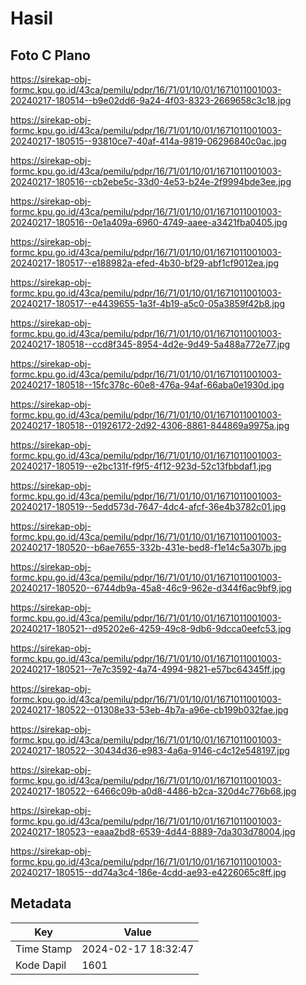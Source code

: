 # Hasil

## Foto C Plano

https://sirekap-obj-formc.kpu.go.id/43ca/pemilu/pdpr/16/71/01/10/01/1671011001003-20240217-180514--b9e02dd6-9a24-4f03-8323-2669658c3c18.jpg

https://sirekap-obj-formc.kpu.go.id/43ca/pemilu/pdpr/16/71/01/10/01/1671011001003-20240217-180515--93810ce7-40af-414a-9819-06296840c0ac.jpg

https://sirekap-obj-formc.kpu.go.id/43ca/pemilu/pdpr/16/71/01/10/01/1671011001003-20240217-180516--cb2ebe5c-33d0-4e53-b24e-2f9994bde3ee.jpg

https://sirekap-obj-formc.kpu.go.id/43ca/pemilu/pdpr/16/71/01/10/01/1671011001003-20240217-180516--0e1a409a-6960-4749-aaee-a3421fba0405.jpg

https://sirekap-obj-formc.kpu.go.id/43ca/pemilu/pdpr/16/71/01/10/01/1671011001003-20240217-180517--e188982a-efed-4b30-bf29-abf1cf9012ea.jpg

https://sirekap-obj-formc.kpu.go.id/43ca/pemilu/pdpr/16/71/01/10/01/1671011001003-20240217-180517--e4439655-1a3f-4b19-a5c0-05a3859f42b8.jpg

https://sirekap-obj-formc.kpu.go.id/43ca/pemilu/pdpr/16/71/01/10/01/1671011001003-20240217-180518--ccd8f345-8954-4d2e-9d49-5a488a772e77.jpg

https://sirekap-obj-formc.kpu.go.id/43ca/pemilu/pdpr/16/71/01/10/01/1671011001003-20240217-180518--15fc378c-60e8-476a-94af-66aba0e1930d.jpg

https://sirekap-obj-formc.kpu.go.id/43ca/pemilu/pdpr/16/71/01/10/01/1671011001003-20240217-180518--01926172-2d92-4306-8861-844869a9975a.jpg

https://sirekap-obj-formc.kpu.go.id/43ca/pemilu/pdpr/16/71/01/10/01/1671011001003-20240217-180519--e2bc131f-f9f5-4f12-923d-52c13fbbdaf1.jpg

https://sirekap-obj-formc.kpu.go.id/43ca/pemilu/pdpr/16/71/01/10/01/1671011001003-20240217-180519--5edd573d-7647-4dc4-afcf-36e4b3782c01.jpg

https://sirekap-obj-formc.kpu.go.id/43ca/pemilu/pdpr/16/71/01/10/01/1671011001003-20240217-180520--b6ae7655-332b-431e-bed8-f1e14c5a307b.jpg

https://sirekap-obj-formc.kpu.go.id/43ca/pemilu/pdpr/16/71/01/10/01/1671011001003-20240217-180520--6744db9a-45a8-46c9-962e-d344f6ac9bf9.jpg

https://sirekap-obj-formc.kpu.go.id/43ca/pemilu/pdpr/16/71/01/10/01/1671011001003-20240217-180521--d95202e6-4259-49c8-9db6-9dcca0eefc53.jpg

https://sirekap-obj-formc.kpu.go.id/43ca/pemilu/pdpr/16/71/01/10/01/1671011001003-20240217-180521--7e7c3592-4a74-4994-9821-e57bc64345ff.jpg

https://sirekap-obj-formc.kpu.go.id/43ca/pemilu/pdpr/16/71/01/10/01/1671011001003-20240217-180522--01308e33-53eb-4b7a-a96e-cb199b032fae.jpg

https://sirekap-obj-formc.kpu.go.id/43ca/pemilu/pdpr/16/71/01/10/01/1671011001003-20240217-180522--30434d36-e983-4a6a-9146-c4c12e548197.jpg

https://sirekap-obj-formc.kpu.go.id/43ca/pemilu/pdpr/16/71/01/10/01/1671011001003-20240217-180522--6466c09b-a0d8-4486-b2ca-320d4c776b68.jpg

https://sirekap-obj-formc.kpu.go.id/43ca/pemilu/pdpr/16/71/01/10/01/1671011001003-20240217-180523--eaaa2bd8-6539-4d44-8889-7da303d78004.jpg

https://sirekap-obj-formc.kpu.go.id/43ca/pemilu/pdpr/16/71/01/10/01/1671011001003-20240217-180515--dd74a3c4-186e-4cdd-ae93-e4226065c8ff.jpg


## Metadata

| Key        | Value               |
| ---------- | ------------------- |
| Time Stamp | 2024-02-17 18:32:47 |
| Kode Dapil | 1601                |



